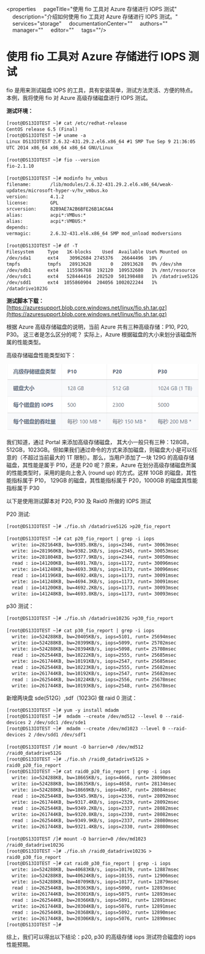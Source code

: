 <properties
    pageTitle="使用 fio 工具对 Azure 存储进行 IOPS 测试"
    description="介绍如何使用 fio 工具对 Azure 存储进行 IOPS 测试。"
    services="storage"
    documentationCenter=""
    authors=""
    manager=""
    editor=""
    tags=""/>

<tags
	ms.service="storage-aog"
	ms.date="10/27/2016"
	wacn.date="11/03/2016"/>

# 使用 fio 工具对 Azure 存储进行 IOPS 测试
 

fio 是用来测试磁盘 IOPS 的工具，具有安装简单，测试方法灵活、方便的特点。 
本例，我将使用 fio 对 Azure 高级存储磁盘进行 IOPS 测试。


**测试环境：**

	[root@DS13IOTEST ~]# cat /etc/redhat-release
	CentOS release 6.5 (Final)
	[root@DS13IOTEST ~]# uname -a
	Linux DS13IOTEST 2.6.32-431.29.2.el6.x86_64 #1 SMP Tue Sep 9 21:36:05 UTC 2014 x86_64 x86_64 x86_64 GNU/Linux
	 
	[root@DS13IOTEST ~]# fio --version
	fio-2.1.10
	 
	[root@DS13IOTEST ~]# modinfo hv_vmbus
	filename:       /lib/modules/2.6.32-431.29.2.el6.x86_64/weak-updates/microsoft-hyper-v/hv_vmbus.ko
	version:        4.1.2
	license:        GPL
	srcversion:     82B9AE7A2B6BFE26B1AC6A4
	alias:          acpi*:VMBus:*
	alias:          acpi*:VMBUS:*
	depends:
	vermagic:       2.6.32-431.el6.x86_64 SMP mod_unload modversions
	 
	[root@DS13IOTEST ~]# df -T
	Filesystem     Type   1K-blocks    Used  Available Use% Mounted on
	/dev/sda1      ext4    30962684 2745376   26644496  10% /
	tmpfs          tmpfs   28913628       0   28913628   0% /dev/shm
	/dev/sdb1      ext4   115596768  192120  109532680   1% /mnt/resource
	/dev/sdc1      ext4   528444416  202520  501398488   1% /datadrive512G
	/dev/sdd1      ext4  1055860904  204056 1002022244   1% /datadrive1023G
 
**测试脚本下载：**[https://azuresupport.blob.core.windows.net/linux/fio.sh.tar.gz](https://azuresupport.blob.core.windows.net/linux/fio.sh.tar.gz)


根据 Azure 高级存储磁盘的说明，当前 Azure 共有三种高级存储：P10, P20, P30。 这三者是怎么区分的呢？ 实际上，Azure 根据磁盘的大小来划分该磁盘所属的性能类型。

高级存储磁盘性能类型如下：

![](./media/aog-storage-fio-iops-test/premium-storage.png)

我们知道，通过 Portal 来添加高级存储磁盘， 其大小一般只有三种：128GB，512GB，1023GB。但如果我们通过命令的方式来添加磁盘，则磁盘大小是可以任意的（不超过当前最大的 1T 限制）。那么，当用户添加了一块 129G 的高级存储磁盘，其性能是属于 P10，还是 P20 呢？原来，Azure 在划分高级存储磁盘所属的性能类型时，采用的是向上舍入 (round up) 的方式。这样 10GB 的磁盘，其性能指标属于 P10， 129GB 的磁盘，其性能指标属于 P20，1000GB 的磁盘其性能指标属于 P30


以下是使用测试脚本对 P20, P30 及 Raid0 所做的 IOPS 测试

P20 测试:

	[root@DS13IOTEST ~]# ./fio.sh /datadrive512G >p20_fio_report  
	 
	[root@DS13IOTEST ~]# cat p20_fio_report | grep -i iops
	  write: io=282164KB, bw=9385.8KB/s, iops=2346, runt= 30063msec
	  write: io=281960KB, bw=9382.1KB/s, iops=2345, runt= 30053msec
	  write: io=281804KB, bw=9377.9KB/s, iops=2344, runt= 30050msec
	  read : io=141200KB, bw=4691.7KB/s, iops=1172, runt= 30096msec
	  write: io=141248KB, bw=4693.3KB/s, iops=1173, runt= 30096msec
	  read : io=141196KB, bw=4692.4KB/s, iops=1173, runt= 30091msec
	  write: io=141248KB, bw=4694.3KB/s, iops=1173, runt= 30091msec
	  read : io=141200KB, bw=4692.2KB/s, iops=1173, runt= 30093msec
	  write: io=141248KB, bw=4693.8KB/s, iops=1173, runt= 30093msec
 
p30 测试：  

	[root@DS13IOTEST ~]# ./fio.sh /datadrive1023G >p30_fio_report 
	 
	[root@DS13IOTEST ~]# cat p30_fio_report | grep -i iops
	  write: io=524288KB, bw=20405KB/s, iops=5101, runt= 25694msec
	  write: io=524288KB, bw=20399KB/s, iops=5099, runt= 25702msec
	  write: io=524288KB, bw=20394KB/s, iops=5098, runt= 25708msec
	  read : io=262544KB, bw=10222KB/s, iops=2555, runt= 25685msec
	  write: io=261744KB, bw=10191KB/s, iops=2547, runt= 25685msec
	  read : io=262544KB, bw=10223KB/s, iops=2555, runt= 25682msec
	  write: io=261744KB, bw=10192KB/s, iops=2547, runt= 25682msec
	  read : io=262544KB, bw=10224KB/s, iops=2556, runt= 25678msec
	  write: io=261744KB, bw=10193KB/s, iops=2548, runt= 25678msec
 
新增两块盘 sde(512G）,sdf（1023G) 做 raid 0 测试：
 
	[root@DS13IOTEST ~]# yum -y install mdadm
	[root@DS13IOTEST ~]#  mdadm --create /dev/md512 --level 0 --raid-devices 2 /dev/sdc1 /dev/sde1
	[root@DS13IOTEST ~]#  mdadm --create /dev/md1023 --level 0 --raid-devices 2 /dev/sdd1 /dev/sdf1
	 
	[root@DS13IOTEST /]# mount -O barrier=0 /dev/md512 /raid0_datadrive512G
	[root@DS13IOTEST ~]# ./fio.sh /raid0_datadrive512G > raid0_p20_fio_report
	[root@DS13IOTEST ~]# cat raid0_p20_fio_report | grep -i iops
	  write: io=524288KB, bw=18665KB/s, iops=4666, runt= 28090msec
	  write: io=524288KB, bw=18635KB/s, iops=4658, runt= 28134msec
	  write: io=524288KB, bw=18669KB/s, iops=4667, runt= 28084msec
	  read : io=262544KB, bw=9345.9KB/s, iops=2336, runt= 28092msec
	  write: io=261744KB, bw=9317.4KB/s, iops=2329, runt= 28092msec
	  read : io=262544KB, bw=9349.2KB/s, iops=2337, runt= 28082msec
	  write: io=261744KB, bw=9320.8KB/s, iops=2330, runt= 28082msec
	  read : io=262544KB, bw=9349.9KB/s, iops=2337, runt= 28080msec
	  write: io=261744KB, bw=9321.4KB/s, iops=2330, runt= 28080msec
	 
	[root@DS13IOTEST /]# mount -O barrier=0 /dev/md1023 /raid0_datadrive1023G  
	[root@DS13IOTEST ~]# ./fio.sh /raid0_datadrive1023G > raid0_p30_fio_report  
	[root@DS13IOTEST ~]# cat raid0_p30_fio_report | grep -i iops
	  write: io=524288KB, bw=40683KB/s, iops=10170, runt= 12887msec
	  write: io=524288KB, bw=40624KB/s, iops=10155, runt= 12906msec
	  write: io=524288KB, bw=40709KB/s, iops=10177, runt= 12879msec
	  read : io=262544KB, bw=20363KB/s, iops=5090, runt= 12893msec
	  write: io=261744KB, bw=20301KB/s, iops=5075, runt= 12893msec
	  read : io=262544KB, bw=20366KB/s, iops=5091, runt= 12891msec
	  write: io=261744KB, bw=20304KB/s, iops=5076, runt= 12891msec
	  read : io=262544KB, bw=20368KB/s, iops=5092, runt= 12890msec
	  write: io=261744KB, bw=20306KB/s, iops=5076, runt= 12890msec
	[root@DS13IOTEST ~]#
 
 
综上，我们可以得出以下结论：p20, p30 的高级存储 iops 测试符合磁盘的 iops 性能预期。

